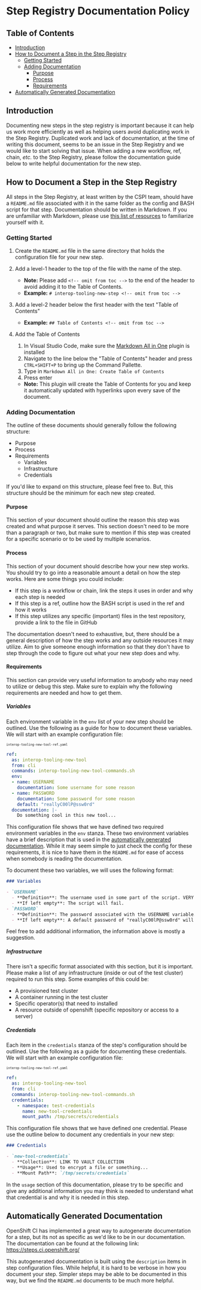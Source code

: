 # Step Registry Documentation Policy<!-- omit from toc -->

## Table of Contents<!-- omit from toc -->
- [Introduction](#introduction)
- [How to Document a Step in the Step Registry](#how-to-document-a-step-in-the-step-registry)
  - [Getting Started](#getting-started)
  - [Adding Documentation](#adding-documentation)
    - [Purpose](#purpose)
    - [Process](#process)
    - [Requirements](#requirements)
- [Automatically Generated Documentation](#automatically-generated-documentation)

## Introduction
Documenting new steps in the step registry is important because it can help us work more efficiently as well as helping users avoid duplicating work in the Step Registry. Duplicated work and lack of documentation, at the time of writing this document, seems to be an issue in the Step Registry and we would like to start solving that issue. When adding a new workflow, ref, chain, _etc._ to the Step Registry, please follow the documentation guide below to write helpful documentation for the new step.

## How to Document a Step in the Step Registry
All steps in the Step Registry, at least written by the CSPI team, should have a `README.md` file associated with it in the same folder as the config and BASH script for that step. Documentation should be written in Markdown. If you are unfamiliar with Markdown, please use [this list of resources](Markdown_Resources.md) to familiarize yourself with it.

### Getting Started
1. Create the `README.md` file in the same directory that holds the configuration file for your new step.
2. Add a level-1 header to the top of the file with the name of the step. 
   - **Note:** Please add `<!-- omit from toc -->` to the end of the header to avoid adding it to the Table of Contents.
   - **Example:** `# interop-tooling-new-step <!-- omit from toc -->` 
   
3. Add a level-2 header below the first header with the text "Table of Contents"
   - **Example:** `## Table of Contents <!-- omit from toc -->`
4. Add the Table of Contents
   1. In Visual Studio Code, make sure the [Markdown All in One](https://marketplace.visualstudio.com/items?itemName=yzhang.markdown-all-in-one) plugin is installed
   2. Navigate to the line below the "Table of Contents" header and press `CTRL+SHIFT+P` to bring up the Command Pallette.
   3. Type in `Markdown All in One: Create Table of Contents`
   4. Press enter
   - **Note:** This plugin will create the Table of Contents for you and keep it automatically updated with hyperlinks upon every save of the document.

### Adding Documentation
The outline of these documents should generally follow the following structure:
- Purpose
- Process
- Requirements
  - Variables
  - Infrastructure
  - Credentials

If you'd like to expand on this structure, please feel free to. But, this structure should be the minimum for each new step created.

#### Purpose
This section of your document should outline the reason this step was created and what purpose it serves. This section doesn't need to be more than a paragraph or two, but make sure to mention if this step was created for a specific scenario or to be used by multiple scenarios.

#### Process
This section of your document should describe how your new step works. You should try to go into a reasonable amount a detail on how the step works. Here are some things you could include:

- If this step is a workflow or chain, link the steps it uses in order and why each step is needed
- If this step is a ref, outline how the BASH script is used in the ref and how it works
- If this step utilizes any specific (important) files in the test repository, provide a link to the file in GitHub

The documentation doesn't need to exhaustive, but, there should be a general description of how the step works and any outside resources it may utilize. Aim to give someone enough information so that they don't have to step through the code to figure out what your new step does and why.

#### Requirements
This section can provide very useful information to anybody who may need to utilize or debug this step. Make sure to explain why the following requirements are needed and how to get them.

##### Variables<!-- omit from toc -->
Each environment variable in the `env` list of your new step should be outlined. Use the following as a guide for how to document these variables. We will start with an example configuration file:

<sub><sup>`interop-tooling-new-tool-ref.yaml`</sup></sub>
```yaml
ref:
  as: interop-tooling-new-tool
  from: cli
  commands: interop-tooling-new-tool-commands.sh
  env:
  - name: USERNAME
    documentation: Some username for some reason
  - name: PASSWORD
    documentation: Some password for some reason
    default: "reallyC00lP@ssw0rd"
  documentation: |-
    Do something cool in this new tool...
```
This configuration file shows that we have defined two required environment variables in the `env` stanza. These two environment variables have a brief description that is used in the [automatically generated documentation](#automatically-generated-documentation). While it may seem simple to just check the config for these requirements, it is nice to have them in the `README.md` for ease of access when somebody is reading the documentation.

To document these two variables, we will uses the following format:

```markdown
### Variables

- `USERNAME` 
  - **Definition**: The username used in some part of the script. VERY IMPORTANT
  - **If left empty**: The script will fail.
- `PASSWORD`
  - **Definition**: The password associated with the USERNAME variable.
  - **If left empty**: A default password of "reallyC00lP@ssw0rd" will be used.
```
Feel free to add additional information, the information above is mostly a suggestion.

##### Infrastructure<!-- omit from toc -->
There isn't a specific format associated with this section, but it is important. Please make a list of any infrastructure (inside or out of the test cluster) required to run this step. Some examples of this could be:
- A provisioned test cluster
- A container running in the test cluster
- Specific operator(s) that need to installed
- A resource outside of openshift (specific repository or access to a server)

##### Credentials<!-- omit from toc -->
Each item in the `credentials` stanza of the step's configuration should be outlined. Use the following as a guide for documenting these credentials. We will start with an example configuration file:

<sub><sup>`interop-tooling-new-tool-ref.yaml`</sup></sub>
```yaml
ref:
  as: interop-tooling-new-tool
  from: cli
  commands: interop-tooling-new-tool-commands.sh
  credentials:
    - namespace: test-credentials
      name: new-tool-credentials
      mount_path: /tmp/secrets/credentials
```
This configuration file shows that we have defined one credential. Please use the outline below to document any credentials in your new step:

```markdown
### Credentials

- `new-tool-credentials`
  - **Collection**: LINK TO VAULT COLLECTION
  - **Usage**: Used to encrypt a file or something...
  - **Mount Path**: `/tmp/secrets/credentials`
```

In the `usage` section of this documentation, please try to be specific and give any additional information you may  think is needed to understand what that credential is and why it is needed in this step.

## Automatically Generated Documentation
OpenShift CI has implemented a great way to autogenerate documentation for a step, but its not as specific as we'd like to be in our documentation. The documentation can be found at the following link: https://steps.ci.openshift.org/

This autogenerated documentation is built using the `description` items in step configuration files. While helpful, it is hard to be verbose in how you document your step. Simpler steps may be able to be documented in this way, but we find the `README.md` documents to be much more helpful.
